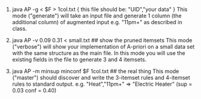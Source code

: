 1. java AP -g < $F > 1col.txt { this file should be: "UID","your data" }
This mode ("generate") will take an input file and generate 1 column (the additional
column) of augmented input e.g. "11pm+" as described in class.

2. java AP -v 0.09 0.31 < small.txt ## show the pruned itemsets
This mode ("verbose") will show your implementation of A-priori on a small data set
with the same structure as the main file. In this mode you will use the existing
fields in the file to generate 3 and 4 itemsets.

3. java AP -m minsup minconf $F 1col.txt  ## the real thing
This mode ("master") should discover and write the 3-itemset rules and 4-itemset rules
to standard output.
e.g.
"Heat","11pm+" => "Electric Heater" (sup = 0.03 conf = 0.40)